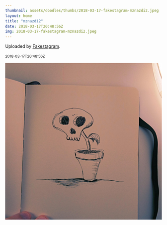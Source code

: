 ```yaml
---
thumbnail: assets/doodles/thumbs/2018-03-17-fakestagram-mznazdi2.jpeg
layout: home
title: "mznazdi2"
date: 2018-03-17T20:48:56Z
img: 2018-03-17-fakestagram-mznazdi2.jpeg
---
```


Uploaded by [Fakestagram](https://github.com/opyate/fakestagram).

<small>2018-03-17T20:48:56Z</small>

![Uploaded by Fakestagram](assets/doodles/original/2018-03-17-fakestagram-mznazdi2.jpeg)
